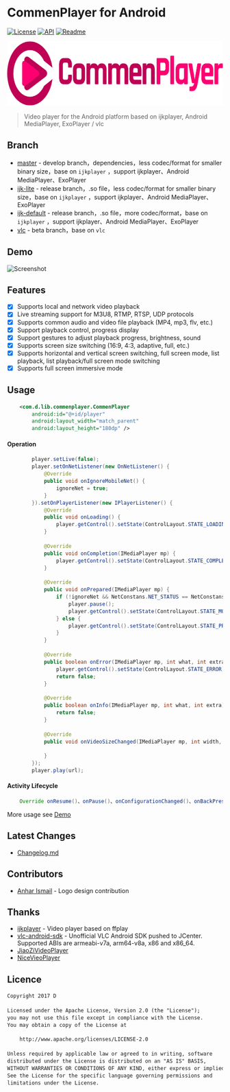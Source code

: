 # CommenPlayer for Android

[![License](https://img.shields.io/badge/license-Apache%202-green.svg)](https://www.apache.org/licenses/LICENSE-2.0)
[![API](https://img.shields.io/badge/API-9%2B-green.svg?style=flat)](https://android-arsenal.com/api?level=9)
[![Readme](https://img.shields.io/badge/README-%E4%B8%AD%E6%96%87-brightgreen.svg)](https://github.com/Dsiner/CommenPlayer/blob/master/README-zh.md)

<a href="https://github.com/Dsiner/CommenPlayer" target="_blank"><p align="center"><img src="https://github.com/Dsiner/CommenPlayer/blob/master/logo/horizontal-color.png" alt="CommenPlayer" height="150px"></p></a>

> Video player for the Android platform based on ijkplayer, Android MediaPlayer, ExoPlayer / vlc

## Branch
- [master](https://github.com/Dsiner/CommenPlayer)  - develop branch，dependencies，less codec/format for smaller binary size，base on `ijkplayer` ，support ijkplayer、Android MediaPlayer、ExoPlayer
- [ijk-lite](https://github.com/Dsiner/CommenPlayer/tree/ijk-lite-v0.8.8)  - release branch，.so file，less codec/format for smaller binary size，base on `ijkplayer` ，support ijkplayer、Android MediaPlayer、ExoPlayer
- [ijk-default](https://github.com/Dsiner/CommenPlayer/tree/ijk-default-v0.8.8)  - release branch，.so file，more codec/format，base on `ijkplayer` ，support ijkplayer、Android MediaPlayer、ExoPlayer
- [vlc](https://github.com/Dsiner/CommenPlayer/tree/vlc)  - beta branch，base on `vlc`

## Demo
<p>
   <img src="https://github.com/Dsiner/Resouce/blob/master/lib/CommenPlayer/commenplayer.gif" width="320" alt="Screenshot"/>
</p>

## Features
- [x] Supports local and network video playback
- [x] Live streaming support for M3U8, RTMP, RTSP, UDP protocols
- [x] Supports common audio and video file playback (MP4, mp3, flv, etc.)
- [x] Support playback control, progress display
- [x] Support gestures to adjust playback progress, brightness, sound
- [x] Supports screen size switching (16:9, 4:3, adaptive, full, etc.)
- [x] Supports horizontal and vertical screen switching, full screen mode, list playback, list playback/full screen mode switching
- [x] Supports full screen immersive mode

## Usage
```xml
    <com.d.lib.commenplayer.CommenPlayer
        android:id="@+id/player"
        android:layout_width="match_parent"
        android:layout_height="180dp" />
```

#### Operation
```java
        player.setLive(false);
        player.setOnNetListener(new OnNetListener() {
            @Override
            public void onIgnoreMobileNet() {
                ignoreNet = true;
            }
        }).setOnPlayerListener(new IPlayerListener() {
            @Override
            public void onLoading() {
                player.getControl().setState(ControlLayout.STATE_LOADING);
            }

            @Override
            public void onCompletion(IMediaPlayer mp) {
                player.getControl().setState(ControlLayout.STATE_COMPLETION);
            }

            @Override
            public void onPrepared(IMediaPlayer mp) {
                if (!ignoreNet && NetConstans.NET_STATUS == NetConstans.CONNECTED_MOBILE) {
                    player.pause();
                    player.getControl().setState(ControlLayout.STATE_MOBILE_NET);
                } else {
                    player.getControl().setState(ControlLayout.STATE_PREPARED);
                }
            }

            @Override
            public boolean onError(IMediaPlayer mp, int what, int extra) {
                player.getControl().setState(ControlLayout.STATE_ERROR);
                return false;
            }

            @Override
            public boolean onInfo(IMediaPlayer mp, int what, int extra) {
                return false;
            }

            @Override
            public void onVideoSizeChanged(IMediaPlayer mp, int width, int height, int sarNum, int sarDen) {

            }
        });
        player.play(url);
```

#### Activity Lifecycle
```java
    Override onResume()、onPause()、onConfigurationChanged()、onBackPressed()、onDestroy()
```

More usage see [Demo](app/src/main/java/com/d/commenplayer/MainActivity.java)

## Latest Changes
- [Changelog.md](CHANGELOG.md)

## Contributors
- [Anhar Ismail](https://github.com/anharismail)  - Logo design contribution

## Thanks
- [ijkplayer](https://github.com/Bilibili/ijkplayer)  - Video player based on ffplay
- [vlc-android-sdk](https://github.com/mrmaffen/vlc-android-sdk)  - Unofficial VLC Android SDK pushed to JCenter. Supported ABIs are armeabi-v7a, arm64-v8a, x86 and x86_64.
- [JiaoZiVideoPlayer](https://github.com/lipangit/JiaoZiVideoPlayer)
- [NiceVieoPlayer](https://github.com/xiaoyanger0825/NiceVieoPlayer)

## Licence

```txt
Copyright 2017 D

Licensed under the Apache License, Version 2.0 (the "License");
you may not use this file except in compliance with the License.
You may obtain a copy of the License at

    http://www.apache.org/licenses/LICENSE-2.0

Unless required by applicable law or agreed to in writing, software
distributed under the License is distributed on an "AS IS" BASIS,
WITHOUT WARRANTIES OR CONDITIONS OF ANY KIND, either express or implied.
See the License for the specific language governing permissions and
limitations under the License.
```
